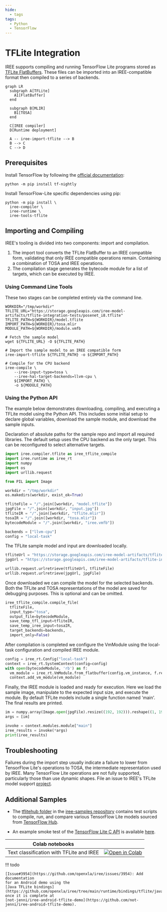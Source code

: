 ```yaml
---
hide:
  - tags
tags:
  - Python
  - TensorFlow
---
```


# TFLite Integration

IREE supports compiling and running TensorFlow Lite programs stored as [TFLite
FlatBuffers](https://www.tensorflow.org/lite/guide). These files can be
imported into an IREE-compatible format then compiled to a series of backends.

``` mermaid
graph LR
  subgraph A[TFLite]
    A1[FlatBuffer]
  end

  subgraph B[MLIR]
    B1[TOSA]
  end

  C[IREE compiler]
  D[Runtime deployment]

  A -- iree-import-tflite --> B
  B --> C
  C --> D
```

## Prerequisites

Install TensorFlow by following the
[official documentation](https://www.tensorflow.org/install):

```shell
python -m pip install tf-nightly
```

Install TensorFlow-Lite specific dependencies using pip:

```shell
python -m pip install \
  iree-compiler \
  iree-runtime \
  iree-tools-tflite
```

## Importing and Compiling

IREE's tooling is divided into two components: import and compilation.

1. The import tool converts the TFLite FlatBuffer to an IREE compatible form,
  validating that only IREE compatible operations remain. Containing a combination
  of TOSA and IREE operations.
2. The compilation stage generates the bytecode module for a list of targets,
  which can be executed by IREE.

### Using Command Line Tools

These two stages can be completed entirely via the command line.

``` shell
WORKDIR="/tmp/workdir"
TFLITE_URL="https://storage.googleapis.com/iree-model-artifacts/tflite-integration-tests/posenet_i8.tflite"
TFLITE_PATH=${WORKDIR}/model.tflite
IMPORT_PATH=${WORKDIR}/tosa.mlir
MODULE_PATH=${WORKDIR}/module.vmfb

# Fetch the sample model
wget ${TFLITE_URL} -O ${TFLITE_PATH}

# Import the sample model to an IREE compatible form
iree-import-tflite ${TFLITE_PATH} -o ${IMPORT_PATH}

# Compile for the CPU backend
iree-compile \
    --iree-input-type=tosa \
    --iree-hal-target-backends=llvm-cpu \
    ${IMPORT_PATH} \
    -o ${MODULE_PATH}
```

### Using the Python API

The example below demonstrates downloading, compiling, and executing a TFLite
model using the Python API. This includes some initial setup to declare global
variables, download the sample module, and download the sample inputs.

Declaration of absolute paths for the sample repo and import all required
libraries. The default setup uses the CPU backend as the only target. This can
be reconfigured to select alternative targets.

``` python
import iree.compiler.tflite as iree_tflite_compile
import iree.runtime as iree_rt
import numpy
import os
import urllib.request

from PIL import Image

workdir = "/tmp/workdir"
os.makedirs(workdir, exist_ok=True)

tfliteFile = "/".join([workdir, "model.tflite"])
jpgFile = "/".join([workdir, "input.jpg"])
tfliteIR = "/".join([workdir, "tflite.mlir"])
tosaIR = "/".join([workdir, "tosa.mlir"])
bytecodeModule = "/".join([workdir, "iree.vmfb"])

backends = ["llvm-cpu"]
config = "local-task"
```

The TFLite sample model and input are downloaded locally.

``` python
tfliteUrl = "https://storage.googleapis.com/iree-model-artifacts/tflite-integration-tests/posenet_i8.tflite"
jpgUrl = "https://storage.googleapis.com/iree-model-artifacts/tflite-integration-tests/posenet_i8_input.jpg"

urllib.request.urlretrieve(tfliteUrl, tfliteFile)
urllib.request.urlretrieve(jpgUrl, jpgFile)
```

Once downloaded we can compile the model for the selected backends. Both the
TFLite and TOSA representations of the model are saved for debugging purposes.
This is optional and can be omitted.

``` python
iree_tflite_compile.compile_file(
  tfliteFile,
  input_type="tosa",
  output_file=bytecodeModule,
  save_temp_tfl_input=tfliteIR,
  save_temp_iree_input=tosaIR,
  target_backends=backends,
  import_only=False)
```

After compilation is completed we configure the VmModule using the local-task
configuration and compiled IREE module.

``` python
config = iree_rt.Config("local-task")
context = iree_rt.SystemContext(config=config)
with open(bytecodeModule, 'rb') as f:
  vm_module = iree_rt.VmModule.from_flatbuffer(config.vm_instance, f.read())
  context.add_vm_module(vm_module)
```

Finally, the IREE module is loaded and ready for execution. Here we load the
sample image, manipulate to the expected input size, and execute the module. By
default TFLite models include a single function named 'main'. The final results
are printed.

``` python
im = numpy.array(Image.open(jpgFile).resize((192, 192))).reshape((1, 192, 192, 3))
args = [im]

invoke = context.modules.module["main"]
iree_results = invoke(*args)
print(iree_results)
```

## Troubleshooting

Failures during the import step usually indicate a failure to lower from
TensorFlow Lite's operations to TOSA, the intermediate representation used by
IREE. Many TensorFlow Lite operations are not fully supported, particularly
those than use dynamic shapes. File an issue to IREE's TFLite model support
[project](https://github.com/openxla/iree/projects/42).

## Additional Samples

* The
[tflitehub folder](https://github.com/iree-org/iree-samples/tree/main/tflitehub)
in the [iree-samples repository](https://github.com/iree-org/iree-samples)
contains test scripts to compile, run, and compare various TensorFlow Lite
models sourced from [TensorFlow Hub](https://tfhub.dev/).

* An example smoke test of the
[TensorFlow Lite C API](https://github.com/openxla/iree/tree/main/runtime/bindings/tflite)
is available
[here](https://github.com/openxla/iree/blob/main/runtime/bindings/tflite/smoke_test.cc).

| Colab notebooks |  |
| -- | -- |
Text classification with TFLite and IREE | [![Open in Colab](https://colab.research.google.com/assets/colab-badge.svg)](https://colab.research.google.com/github/openxla/iree/blob/main/samples/colab/tflite_text_classification.ipynb)

!!! todo

    [Issue#3954](https://github.com/openxla/iree/issues/3954): Add documentation
    for an Android demo using the
    [Java TFLite bindings](https://github.com/openxla/iree/tree/main/runtime/bindings/tflite/java),
    once it is complete at
    [not-jenni/iree-android-tflite-demo](https://github.com/not-jenni/iree-android-tflite-demo).
